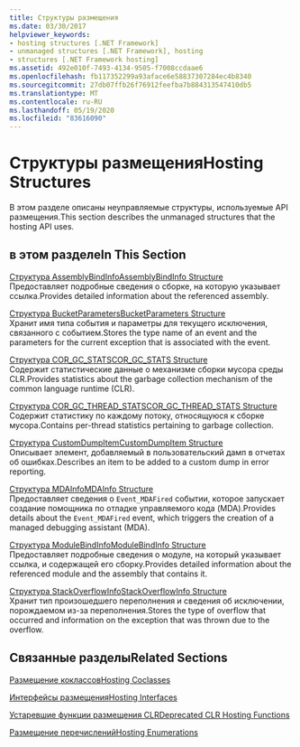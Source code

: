 ```yaml
---
title: Структуры размещения
ms.date: 03/30/2017
helpviewer_keywords:
- hosting structures [.NET Framework]
- unmanaged structures [.NET Framework], hosting
- structures [.NET Framework hosting]
ms.assetid: 492e010f-7493-4134-9505-f7008ccdaae6
ms.openlocfilehash: fb117352299a93aface6e58837307284ec4b8340
ms.sourcegitcommit: 27db07ffb26f76912feefba7b884313547410db5
ms.translationtype: MT
ms.contentlocale: ru-RU
ms.lasthandoff: 05/19/2020
ms.locfileid: "83616090"
---
```

# <a name="hosting-structures"></a><span data-ttu-id="d26c1-102">Структуры размещения</span><span class="sxs-lookup"><span data-stu-id="d26c1-102">Hosting Structures</span></span>
<span data-ttu-id="d26c1-103">В этом разделе описаны неуправляемые структуры, используемые API размещения.</span><span class="sxs-lookup"><span data-stu-id="d26c1-103">This section describes the unmanaged structures that the hosting API uses.</span></span>  
  
## <a name="in-this-section"></a><span data-ttu-id="d26c1-104">в этом разделе</span><span class="sxs-lookup"><span data-stu-id="d26c1-104">In This Section</span></span>  
 [<span data-ttu-id="d26c1-105">Структура AssemblyBindInfo</span><span class="sxs-lookup"><span data-stu-id="d26c1-105">AssemblyBindInfo Structure</span></span>](assemblybindinfo-structure.md)  
 <span data-ttu-id="d26c1-106">Предоставляет подробные сведения о сборке, на которую указывает ссылка.</span><span class="sxs-lookup"><span data-stu-id="d26c1-106">Provides detailed information about the referenced assembly.</span></span>  
  
 [<span data-ttu-id="d26c1-107">Структура BucketParameters</span><span class="sxs-lookup"><span data-stu-id="d26c1-107">BucketParameters Structure</span></span>](bucketparameters-structure.md)  
 <span data-ttu-id="d26c1-108">Хранит имя типа события и параметры для текущего исключения, связанного с событием.</span><span class="sxs-lookup"><span data-stu-id="d26c1-108">Stores the type name of an event and the parameters for the current exception that is associated with the event.</span></span>  
  
 [<span data-ttu-id="d26c1-109">Структура COR_GC_STATS</span><span class="sxs-lookup"><span data-stu-id="d26c1-109">COR_GC_STATS Structure</span></span>](cor-gc-stats-structure.md)  
 <span data-ttu-id="d26c1-110">Содержит статистические данные о механизме сборки мусора среды CLR.</span><span class="sxs-lookup"><span data-stu-id="d26c1-110">Provides statistics about the garbage collection mechanism of the common language runtime (CLR).</span></span>  
  
 [<span data-ttu-id="d26c1-111">Структура COR_GC_THREAD_STATS</span><span class="sxs-lookup"><span data-stu-id="d26c1-111">COR_GC_THREAD_STATS Structure</span></span>](cor-gc-thread-stats-structure.md)  
 <span data-ttu-id="d26c1-112">Содержит статистику по каждому потоку, относящуюся к сборке мусора.</span><span class="sxs-lookup"><span data-stu-id="d26c1-112">Contains per-thread statistics pertaining to garbage collection.</span></span>  
  
 [<span data-ttu-id="d26c1-113">Структура CustomDumpItem</span><span class="sxs-lookup"><span data-stu-id="d26c1-113">CustomDumpItem Structure</span></span>](customdumpitem-structure.md)  
 <span data-ttu-id="d26c1-114">Описывает элемент, добавляемый в пользовательский дамп в отчетах об ошибках.</span><span class="sxs-lookup"><span data-stu-id="d26c1-114">Describes an item to be added to a custom dump in error reporting.</span></span>  
  
 [<span data-ttu-id="d26c1-115">Структура MDAInfo</span><span class="sxs-lookup"><span data-stu-id="d26c1-115">MDAInfo Structure</span></span>](mdainfo-structure.md)  
 <span data-ttu-id="d26c1-116">Предоставляет сведения о `Event_MDAFired` событии, которое запускает создание помощника по отладке управляемого кода (MDA).</span><span class="sxs-lookup"><span data-stu-id="d26c1-116">Provides details about the `Event_MDAFired` event, which triggers the creation of a managed debugging assistant (MDA).</span></span>  
  
 [<span data-ttu-id="d26c1-117">Структура ModuleBindInfo</span><span class="sxs-lookup"><span data-stu-id="d26c1-117">ModuleBindInfo Structure</span></span>](modulebindinfo-structure.md)  
 <span data-ttu-id="d26c1-118">Предоставляет подробные сведения о модуле, на который указывает ссылка, и содержащей его сборку.</span><span class="sxs-lookup"><span data-stu-id="d26c1-118">Provides detailed information about the referenced module and the assembly that contains it.</span></span>  
  
 [<span data-ttu-id="d26c1-119">Структура StackOverflowInfo</span><span class="sxs-lookup"><span data-stu-id="d26c1-119">StackOverflowInfo Structure</span></span>](stackoverflowinfo-structure.md)  
 <span data-ttu-id="d26c1-120">Хранит тип произошедшего переполнения и сведения об исключении, порождаемом из-за переполнения.</span><span class="sxs-lookup"><span data-stu-id="d26c1-120">Stores the type of overflow that occurred and information on the exception that was thrown due to the overflow.</span></span>  
  
## <a name="related-sections"></a><span data-ttu-id="d26c1-121">Связанные разделы</span><span class="sxs-lookup"><span data-stu-id="d26c1-121">Related Sections</span></span>  
 [<span data-ttu-id="d26c1-122">Размещение коклассов</span><span class="sxs-lookup"><span data-stu-id="d26c1-122">Hosting Coclasses</span></span>](hosting-coclasses.md)  
  
 [<span data-ttu-id="d26c1-123">Интерфейсы размещения</span><span class="sxs-lookup"><span data-stu-id="d26c1-123">Hosting Interfaces</span></span>](hosting-interfaces.md)  
  
 [<span data-ttu-id="d26c1-124">Устаревшие функции размещения CLR</span><span class="sxs-lookup"><span data-stu-id="d26c1-124">Deprecated CLR Hosting Functions</span></span>](deprecated-clr-hosting-functions.md)  
  
 [<span data-ttu-id="d26c1-125">Размещение перечислений</span><span class="sxs-lookup"><span data-stu-id="d26c1-125">Hosting Enumerations</span></span>](hosting-enumerations.md)
